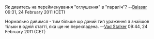 Як дивитесь на перейменування "оглушення" в "параліч"?
--[Balasar](User:Balasar "wikilink") 09:31, 24 February 2011 (CET)

Нормально дивимся - тим більше що даний тип ураження я знайшов тільки в
одній статті, яка ще не перекладена. --[Vad
Stalker](User:Vad_Stalker "wikilink") 09:44, 24 February 2011 (CET)